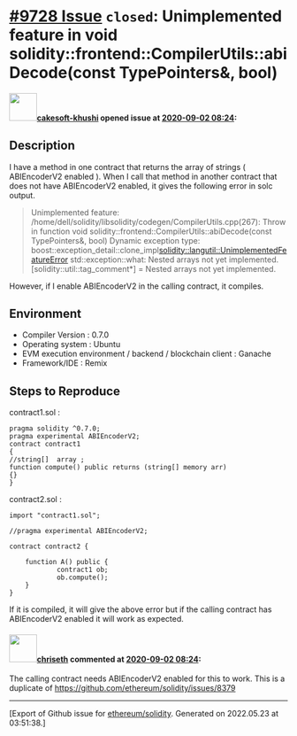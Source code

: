 # [\#9728 Issue](https://github.com/ethereum/solidity/issues/9728) `closed`: Unimplemented feature in void solidity::frontend::CompilerUtils::abiDecode(const TypePointers&, bool)

#### <img src="https://avatars.githubusercontent.com/u/69229932?v=4" width="50">[cakesoft-khushi](https://github.com/cakesoft-khushi) opened issue at [2020-09-02 08:24](https://github.com/ethereum/solidity/issues/9728):

## Description
I have a method in one contract that returns the array of strings ( ABIEncoderV2 enabled ). When I call that method in another contract that does not have ABIEncoderV2 enabled, it gives the following error in solc output.

>Unimplemented feature:
/home/dell/solidity/libsolidity/codegen/CompilerUtils.cpp(267): Throw in function void solidity::frontend::CompilerUtils::abiDecode(const TypePointers&, bool)
Dynamic exception type: boost::exception_detail::clone_impl<solidity::langutil::UnimplementedFeatureError>
std::exception::what: Nested arrays not yet implemented.
[solidity::util::tag_comment*] = Nested arrays not yet implemented.

However, if I enable ABIEncoderV2 in the calling contract, it compiles.

## Environment

* Compiler Version : 0.7.0
* Operating system : Ubuntu
* EVM execution environment / backend / blockchain client : Ganache
* Framework/IDE : Remix

## Steps to Reproduce

contract1.sol :

    pragma solidity ^0.7.0;
    pragma experimental ABIEncoderV2;
    contract contract1 
    {  
    //string[]  array ;
    function compute() public returns (string[] memory arr)
    {}
    }

contract2.sol :

    import "contract1.sol";

    //pragma experimental ABIEncoderV2;

    contract contract2 {

        function A() public {
                contract1 ob;
                ob.compute();
        }
    }

If it is compiled, it will give the above error but if the calling contract has ABIEncoderV2 enabled it will work as expected.

#### <img src="https://avatars.githubusercontent.com/u/9073706?v=4" width="50">[chriseth](https://github.com/chriseth) commented at [2020-09-02 08:24](https://github.com/ethereum/solidity/issues/9728#issuecomment-686374422):

The calling contract needs ABIEncoderV2 enabled for this to work. This is a duplicate of https://github.com/ethereum/solidity/issues/8379


-------------------------------------------------------------------------------



[Export of Github issue for [ethereum/solidity](https://github.com/ethereum/solidity). Generated on 2022.05.23 at 03:51:38.]
